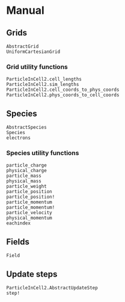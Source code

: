 # Manual

## Grids
```@docs
AbstractGrid
UniformCartesianGrid
```
### Grid utility functions
```@docs
ParticleInCell2.cell_lengths
ParticleInCell2.sim_lengths
ParticleInCell2.cell_coords_to_phys_coords
ParticleInCell2.phys_coords_to_cell_coords
```

## Species
```@docs
AbstractSpecies
Species
electrons
```

### Species utility functions
```@docs
particle_charge
physical_charge
particle_mass
physical_mass
particle_weight
particle_position
particle_position!
particle_momentum
particle_momentum!
particle_velocity
physical_momentum
eachindex
```

## Fields
```@docs
Field
```

## Update steps
```
ParticleInCell2.AbstractUpdateStep
step!
```
